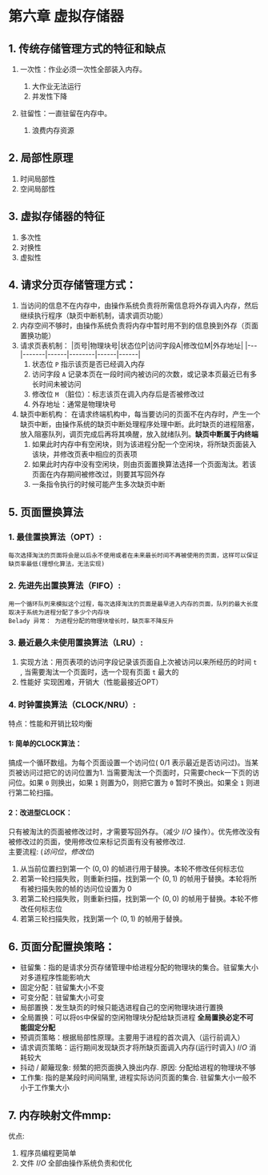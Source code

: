 # 第六章 虚拟存储器

## 1. 传统存储管理方式的特征和缺点

1. 一次性：作业必须一次性全部装入内存。

   1. 大作业无法运行
   2. 并发性下降
2. 驻留性：一直驻留在内存中。

   1. 浪费内存资源

## 2. 局部性原理 

1. 时间局部性
2. 空间局部性

## 3. 虚拟存储器的特征

1. 多次性
2. 对换性
3. 虚拟性

## 4. 请求分页存储管理方式：

1. 当访问的信息不在内存中，由操作系统负责将所需信息将外存调入内存，然后继续执行程序（缺页中断机制，请求调页功能）
2. 内存空间不够时，由操作系统负责将内存中暂时用不到的信息换到外存（页面置换功能）
3. 请求页表机制：
   |页号|物理块号|状态位P|访问字段A|修改位M|外存地址|
   |---|-------|------|--------|------|------|
   1.  状态位 `P` 指示该页是否已经调入内存
   2.  访问字段 `A` 记录本页在一段时间内被访问的次数，或记录本页最近已有多长时间未被访问
   3.  修改位 `M` （脏位）：标志该页在调入内存后是否被修改过
   4.  外存地址：通常是物理块号
4. 缺页中断机构： 在请求终端机构中，每当要访问的页面不在内存时，产生一个缺页中断，由操作系统的缺页中断处理程序处理中断。此时缺页的进程阻塞，放入阻塞队列，调页完成后再将其唤醒，放入就绪队列。**缺页中断属于内终端**
   1. 如果此时内存中有空闲块，则为该进程分配一个空闲块，将所缺页面装入该块，并修改页表中相应的页表项
   2. 如果此时内存中没有空闲块，则由页面置换算法选择一个页面淘汰。若该页面在内存期间被修改过，则要其写回外存
   3. 一条指令执行的时候可能产生多次缺页中断

## 5. 页面置换算法

### 1. 最佳置换算法（OPT）:

    每次选择淘汰的页面将会是以后永不使用或者在未来最长时间不再被使用的页面，这样可以保证缺页率最低(理想化算法，无法实现)

### 2. 先进先出置换算法（FIFO）:

    用一个循环队列来模拟这个过程，每次选择淘汰的页面是最早进入内存的页面，队列的最大长度取决于系统为进程分配了多少个内存块
    Belady 异常： 为进程分配的物理块增长时，缺页率不降反升

### 3. 最近最久未使用置换算法（LRU）:

   1. 实现方法：用页表项的访问字段记录该页面自上次被访问以来所经历的时间 `t` , 当需要淘汰一个页面时，选一个现有页面 `t` 最大的  
   2. 性能好 实现困难，开销大（性能最接近OPT）

### 4. 时钟置换算法（CLOCK/NRU）:

   特点：性能和开销比较均衡

   #### 1: 简单的CLOCK算法：  

   搞成一个循环数组。为每个页面设置一个访问位( $0/1$ 表示最近是否访问过)。当某页被访问过把它的访问位置为1. 当需要淘汰一个页面时，只需要check一下页的访问位。如果 `0` 则换出，如果 `1` 则置为0，则把它置为 `0` 暂时不换出。如果全 `1` 则进行第二轮扫描。

   #### 2：改进型CLOCK：
   只有被淘汰的页面被修改过时，才需要写回外存。（减少 $I/O$ 操作）。优先修改没有被修改过的页面，使用修改位来标记页面有没有被修改过.  
   主要流程:  $(访问位， 修改位)$
   1. 从当前位置扫到第一个 $(0, 0)$ 的帧进行用于替换。本轮不修改任何标志位
   2. 若第一轮扫描失败，则重新扫描，找到第一个 $(0, 1)$ 的帧用于替换。本轮将所有被扫描失败的帧的访问位设置为 $0$
   3. 若第二轮扫描失败，则重新扫描，找到第一个 $(0, 0)$ 的帧用于替换。本轮不修改任何标志位
   4. 若第三轮扫描失败，找到第一个 $(0, 1)$ 的帧用于替换。

## 6. 页面分配置换策略：

* 驻留集：指的是请求分页存储管理中给进程分配的物理块的集合。驻留集大小对多道程序性能影响大
* 固定分配：驻留集大小不变
* 可变分配：驻留集大小可变
* 局部置换：发生缺页的时候只能选进程自己的空闲物理块进行置换
* 全局置换：可以将`OS`中保留的空闲物理块分配给缺页进程 **全局置换必定不可能固定分配**
* 预调页策略：根据局部性原理。主要用于进程的首次调入（运行前调入）
* 请求调页策略：运行期间发现缺页才将所缺页面调入内存(运行时调入) $I/O$ 消耗较大
* 抖动 / 颠簸现象: 频繁的把页面换入换出内存. 原因: 分配给进程的物理块不够
* 工作集: 指的是某段时间间隔里, 进程实际访问页面的集合. 驻留集大小一般不小于工作集大小 

## 7. 内存映射文件mmp:

优点:  
1. 程序员编程更简单
2. 文件 $I/O$ 全部由操作系统负责和优化
